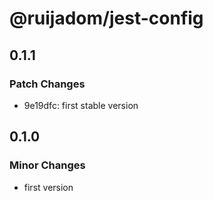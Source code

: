 # @ruijadom/jest-config

## 0.1.1

### Patch Changes

- 9e19dfc: first stable version

## 0.1.0

### Minor Changes

- first version
